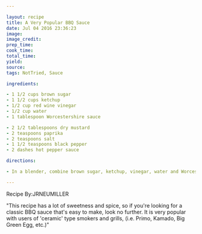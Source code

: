 ```yaml
---

layout: recipe
title: A Very Popular BBQ Sauce
date: Jul 04 2016 23:36:23
image:
image_credit:
prep_time:
cook_time:
total_time:
yield:
source:
tags: NotTried, Sauce

ingredients:

- 1 1/2 cups brown sugar
- 1 1/2 cups ketchup
- 1/2 cup red wine vinegar
- 1/2 cup water
- 1 tablespoon Worcestershire sauce

- 2 1/2 tablespoons dry mustard
- 2 teaspoons paprika
- 2 teaspoons salt
- 1 1/2 teaspoons black pepper
- 2 dashes hot pepper sauce

directions:

- In a blender, combine brown sugar, ketchup, vinegar, water and Worcestershire sauce. Season with mustard, paprika, salt, pepper, and hot pepper sauce. Blend until smooth.

---
```

Recipe By:JRNEUMILLER

"This recipe has a lot of sweetness and spice, so if you're looking for a classic BBQ sauce that's easy to make, look no further. It is very popular with users of 'ceramic' type smokers and grills, (i.e. Primo, Kamado, Big Green Egg, etc.)"
